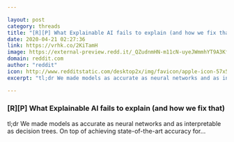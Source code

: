 ```yaml
---

layout: post
category: threads
title: "[R][P] What Explainable AI fails to explain (and how we fix that)"
date: 2020-04-21 02:27:36
link: https://vrhk.co/2KiTamH
image: https://external-preview.redd.it/_QZudnmHN-m11cN-uyeJWmmhYT9A3KfkTtO92ygXd24.jpg?width=1200&height=628.272251309&auto=webp&crop=1200:628.272251309,smart&s=d694c03084e58b693829d9b955e1de22653e01e8
domain: reddit.com
author: "reddit"
icon: http://www.redditstatic.com/desktop2x/img/favicon/apple-icon-57x57.png
excerpt: "tl;dr We made models as accurate as neural networks and as interpretable as decision trees. On top of achieving state-of-the-art accuracy for..."

---
```


### [R][P] What Explainable AI fails to explain (and how we fix that)

tl;dr We made models as accurate as neural networks and as interpretable as decision trees. On top of achieving state-of-the-art accuracy for...